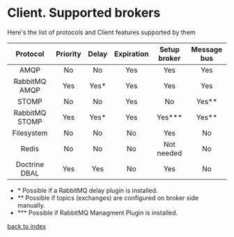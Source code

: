 # Client. Supported brokers

Here's the list of protocols and Client features supported by them 

| Protocol       | Priority | Delay    | Expiration | Setup broker | Message bus |
|:--------------:|:--------:|:--------:|:----------:|:------------:|:-----------:|
| AMQP           |   No     |    No    |    Yes     |     Yes      |     Yes     |        
| RabbitMQ AMQP  |   Yes    |    Yes*  |    Yes     |     Yes      |     Yes     |
| STOMP          |   No     |    No    |    Yes     |     No       |     Yes**   |
| RabbitMQ STOMP |   Yes    |    Yes*  |    Yes     |     Yes***   |     Yes**   |
| Filesystem     |   No     |    No    |    No      |     Yes      |     No      |
| Redis          |   No     |    No    |    No      |  Not needed  |     No      |
| Doctrine DBAL  |   Yes    |    Yes   |    No      |     Yes      |     No      |

* \* Possible if a RabbitMQ delay plugin is installed.
* \*\* Possible if topics (exchanges) are configured on broker side manually.
* \*\*\* Possible if RabbitMQ Managment Plugin is installed.

[back to index](../index.md)
